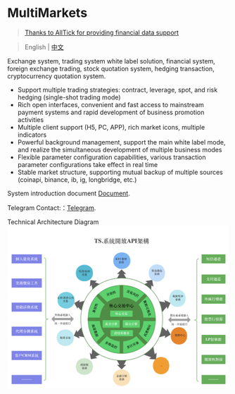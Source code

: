# MultiMarkets 
> [Thanks to AllTick for providing financial data support](https://github.com/alltick)

> English | [中文](https://github.com/CTradeExchange/.github/blob/master/profile/README_zh.md)

Exchange system, trading system white label solution, financial system, foreign exchange trading, stock quotation system, hedging transaction, cryptocurrency quotation system.

- Support multiple trading strategies: contract, leverage, spot, and risk hedging (single-shot trading mode)
- Rich open interfaces, convenient and fast access to mainstream payment systems and rapid development of business promotion activities
- Multiple client support (H5, PC, APP), rich market icons, multiple indicators
- Powerful background management, support the main white label mode, and realize the simultaneous development of multiple business modes
- Flexible parameter configuration capabilities, various transaction parameter configurations take effect in real time
- Stable market structure, supporting mutual backup of multiple sources (coinapi, binance, ib, ig, longbridge, etc.)

System introduction document [Document](https://github.com/CTradeExchange/docs).

Telegram Contact:：[Telegram](https://t.me/Nana_MultiMarkets).

Technical Architecture Diagram
![Diagram](https://github.com/CTradeExchange/.github/blob/master/profile/architecture.png)
